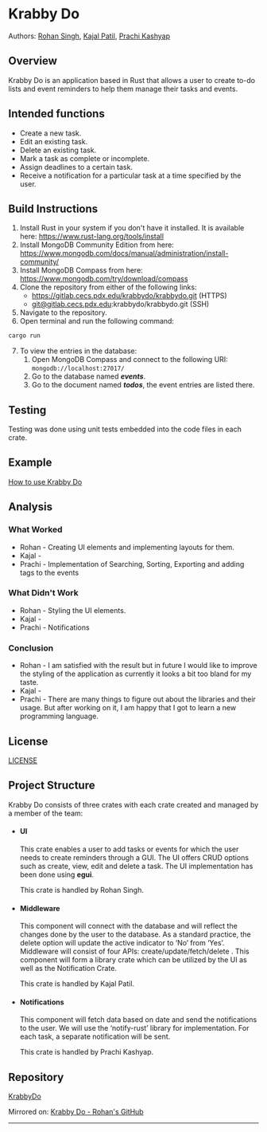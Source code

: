 # Krabby Do

Authors: [Rohan Singh](mailto:rohsingh@pdx.edu), [Kajal Patil](mailto:kajal@pdx.edu), [Prachi Kashyap](mailto:pk23@pdx.edu)

## Overview

Krabby Do is an application based in Rust that allows a user to create to-do lists and event reminders to help them manage their tasks and events.

## Intended functions

- Create a new task.
- Edit an existing task.
- Delete an existing task.
- Mark a task as complete or incomplete.
- Assign deadlines to a certain task.
- Receive a notification for a particular task at a time specified by the user.

## Build Instructions

1. Install Rust in your system if you don't have it installed. It is available here: https://www.rust-lang.org/tools/install
2. Install MongoDB Community Edition from here: https://www.mongodb.com/docs/manual/administration/install-community/
3. Install MongoDB Compass from here: https://www.mongodb.com/try/download/compass
4. Clone the repository from either of the following links:
   - https://gitlab.cecs.pdx.edu/krabbydo/krabbydo.git (HTTPS)
   - git@gitlab.cecs.pdx.edu:krabbydo/krabbydo.git (SSH)
5. Navigate to the repository.
6. Open terminal and run the following command:

```sh
cargo run
```
7. To view the entries in the database:
    1. Open MongoDB Compass and connect to the following URI: `mongodb://localhost:27017/`
    2. Go to the database named ***events***.
    3. Go to the document named ***todos***, the event entries are listed there.

## Testing

Testing was done using unit tests embedded into the code files in each crate.

## Example

[How to use Krabby Do](./resources/usage_example.md)

## Analysis

### What Worked

- Rohan - Creating UI elements and implementing layouts for them.
- Kajal -
- Prachi - Implementation of Searching, Sorting, Exporting and adding tags to the events

### What Didn't Work

- Rohan - Styling the UI elements.
- Kajal -
- Prachi - Notifications

### Conclusion

- Rohan - I am satisfied with the result but in future I would like to improve the styling of the application as currently it looks a bit too bland for my taste.
- Kajal -
- Prachi - There are many things to figure out about the libraries and their usage. But after working on it, I am happy that I got to learn a new programming language.

## License

[LICENSE](./LICENSE)

## Project Structure

Krabby Do consists of three crates with each crate created and managed by a member of the team:

- #### UI

  This crate enables a user to add tasks or events for which the user needs to create reminders through a GUI. The UI offers CRUD options such as create, view, edit and delete a task. The UI implementation has been done using **egui**.

  This crate is handled by Rohan Singh.

- #### Middleware

  This component will connect with the database and will reflect the changes done by the user to the database. As a standard practice, the delete option will update the active indicator to ‘No’ from ‘Yes’. Middleware will consist of four APIs: create/update/fetch/delete . This component will form a library crate which can be utilized by the UI as well as the Notification Crate.

  This crate is handled by Kajal Patil.

- #### Notifications

  This component will fetch data based on date and send the notifications to the user. We will use the ‘notify-rust’ library for implementation. For each task, a separate notification will be sent.

  This crate is handled by Prachi Kashyap.

## Repository

[KrabbyDo](https://gitlab.cecs.pdx.edu/krabbydo/krabbydo)

Mirrored on: [Krabby Do - Rohan's GitHub](https://github.com/rohan-singh1/KrabbyDo)

---
